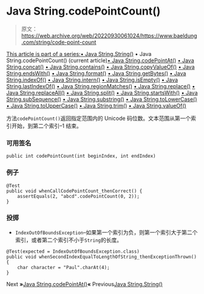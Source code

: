 # Java String.codePointCount()

> 原文：<https://web.archive.org/web/20220930061024/https://www.baeldung.com/string/code-point-count>

[This article is part of a series:](javascript:void(0);)[• Java String.String()](/web/20220926201914/https://www.baeldung.com/string/constructor)
• Java String.codePointCount() (current article)[• Java String.codePointAt()](/web/20220926201914/https://www.baeldung.com/string/code-point-at)
[• Java String.concat()](/web/20220926201914/https://www.baeldung.com/string/concat)
[• Java String.contains()](/web/20220926201914/https://www.baeldung.com/string/contains)
[• Java String.copyValueOf()](/web/20220926201914/https://www.baeldung.com/string/copy-value-of)
[• Java String.endsWith()](/web/20220926201914/https://www.baeldung.com/string/ends-with)
[• Java String.format()](/web/20220926201914/https://www.baeldung.com/string/format)
[• Java String.getBytes()](/web/20220926201914/https://www.baeldung.com/string/get-bytes)
[• Java String.indexOf()](/web/20220926201914/https://www.baeldung.com/string/index-of)
[• Java String.intern()](/web/20220926201914/https://www.baeldung.com/string/intern)
[• Java String.isEmpty()](/web/20220926201914/https://www.baeldung.com/string/is-empty)
[• Java String.lastIndexOf()](/web/20220926201914/https://www.baeldung.com/string/last-index-of)
[• Java String.regionMatches()](/web/20220926201914/https://www.baeldung.com/string/region-matches)
[• Java String.replace()](/web/20220926201914/https://www.baeldung.com/string/replace)
[• Java String.replaceAll()](/web/20220926201914/https://www.baeldung.com/string/replace-all)
[• Java String.split()](/web/20220926201914/https://www.baeldung.com/string/split)
[• Java String.startsWith()](/web/20220926201914/https://www.baeldung.com/string/starts-with)
[• Java String.subSequence()](/web/20220926201914/https://www.baeldung.com/string/sub-sequence)
[• Java String.substring()](/web/20220926201914/https://www.baeldung.com/string/substring)
[• Java String.toLowerCase()](/web/20220926201914/https://www.baeldung.com/string/to-lower-case)
[• Java String.toUpperCase()](/web/20220926201914/https://www.baeldung.com/string/to-upper-case)
[• Java String.trim()](/web/20220926201914/https://www.baeldung.com/string/trim)
[• Java String.valueOf()](/web/20220926201914/https://www.baeldung.com/string/value-of)

方法`codePointCount()`返回指定范围内的 Unicode 码位数。文本范围从第一个索引开始，到第二个索引–1 结束。

### 可用签名

```
public int codePointCount(int beginIndex, int endIndex)
```

### 例子

```
@Test
public void whenCallCodePointCount_thenCorrect() {
    assertEquals(2, "abcd".codePointCount(0, 2));
}
```

### 投掷

*   `IndexOutOfBoundsException`–如果第一个索引为负，则第一个索引大于第二个索引，或者第二个索引不小于`String`的长度。

```
@Test(expected = IndexOutOfBoundsException.class)
public void whenSecondIndexEqualToLengthOfString_thenExceptionThrown() {
    char character = "Paul".charAt(4);
}
```

Next **»**[Java String.codePointAt()](/web/20220926201914/https://www.baeldung.com/string/code-point-at)**«** Previous[Java String.String()](/web/20220926201914/https://www.baeldung.com/string/constructor)